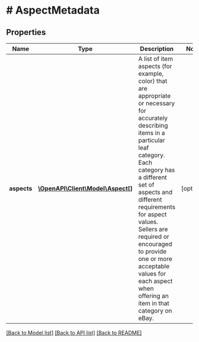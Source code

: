 # # AspectMetadata

## Properties

Name | Type | Description | Notes
------------ | ------------- | ------------- | -------------
**aspects** | [**\OpenAPI\Client\Model\Aspect[]**](Aspect.md) | A list of item aspects (for example, color) that are appropriate or necessary for accurately describing items in a particular leaf category. Each category has a different set of aspects and different requirements for aspect values. Sellers are required or encouraged to provide one or more acceptable values for each aspect when offering an item in that category on eBay. | [optional] 

[[Back to Model list]](../../README.md#documentation-for-models) [[Back to API list]](../../README.md#documentation-for-api-endpoints) [[Back to README]](../../README.md)


